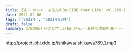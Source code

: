 ```yaml
---
title: 石川・ホンマ・ぶるんのBe-SIDE Your Life! vol.769-1
date: 2021-02-06
tags: ['2021年', '2021年02月']
draft: false
summary: 2/6収録！何かと忙しい石川さん･･･お得な作戦を決行･･･
---
```


http://project-phi.ddo.jp/ishikawa/ishikawa769_1.mp3
